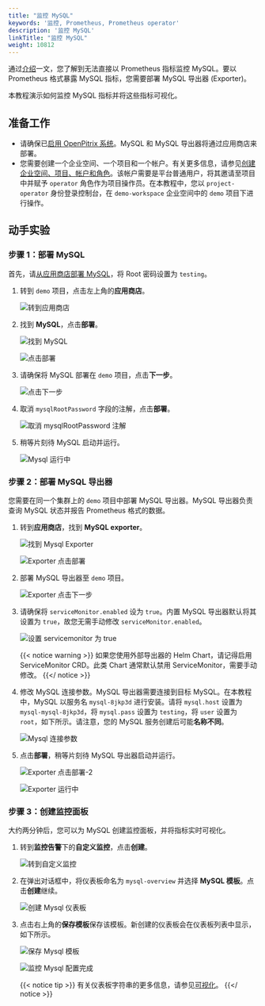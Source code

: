 ```yaml
---
title: "监控 MySQL"
keywords: '监控, Prometheus, Prometheus operator'
description: '监控 MySQL'
linkTitle: "监控 MySQL"
weight: 10812
---
```

通过[介绍](../../../../project-user-guide/custom-application-monitoring/introduction/#间接暴露)一文，您了解到无法直接以 Prometheus 指标监控 MySQL。要以 Prometheus 格式暴露 MySQL 指标，您需要部署 MySQL 导出器 (Exporter)。

本教程演示如何监控 MySQL 指标并将这些指标可视化。

## 准备工作

- 请确保已[启用 OpenPitrix 系统](../../../../pluggable-components/app-store/)。MySQL 和 MySQL 导出器将通过应用商店来部署。
- 您需要创建一个企业空间、一个项目和一个帐户。有关更多信息，请参见[创建企业空间、项目、帐户和角色](../../../../quick-start/create-workspace-and-project/)。该帐户需要是平台普通用户，将其邀请至项目中并赋予 `operator` 角色作为项目操作员。在本教程中，您以 `project-operator` 身份登录控制台，在 `demo-workspace` 企业空间中的 `demo` 项目下进行操作。

## 动手实验

### 步骤 1：部署 MySQL

首先，请[从应用商店部署 MySQL](../../../../application-store/built-in-apps/mysql-app/)，将 Root 密码设置为 `testing`。

1. 转到 `demo` 项目，点击左上角的**应用商店**。

    ![转到应用商店](/images/docs/zh-cn/project-user-guide/custom-application-monitoring/examples/monitor-mysql/go-to-app-store.PNG)

2. 找到 **MySQL**，点击**部署**。

    ![找到 MySQL](/images/docs/zh-cn/project-user-guide/custom-application-monitoring/examples/monitor-mysql/find-mysql.PNG)

    ![点击部署](/images/docs/zh-cn/project-user-guide/custom-application-monitoring/examples/monitor-mysql/click-deploy.PNG)

3. 请确保将 MySQL 部署在 `demo` 项目，点击**下一步**。

    ![点击下一步](/images/docs/zh-cn/project-user-guide/custom-application-monitoring/examples/monitor-mysql/click-next.PNG)

4. 取消 `mysqlRootPassword` 字段的注解，点击**部署**。

    ![取消 mysqlRootPassword 注解](/images/docs/zh-cn/project-user-guide/custom-application-monitoring/examples/monitor-mysql/uncommet-mysqlrootpassword.PNG)

5. 稍等片刻待 MySQL 启动并运行。

    ![Mysql 运行中](/images/docs/zh-cn/project-user-guide/custom-application-monitoring/examples/monitor-mysql/check-if-mysql-running.PNG)

### 步骤 2：部署 MySQL 导出器

您需要在同一个集群上的 `demo` 项目中部署 MySQL 导出器。MySQL 导出器负责查询 MySQL 状态并报告 Prometheus 格式的数据。

1. 转到**应用商店**，找到 **MySQL exporter**。

    ![找到 Mysql Exporter](/images/docs/zh-cn/project-user-guide/custom-application-monitoring/examples/monitor-mysql/find-mysql-exporter.PNG) 

    ![Exporter 点击部署](/images/docs/zh-cn/project-user-guide/custom-application-monitoring/examples/monitor-mysql/exporter-click-deploy.PNG)

2. 部署 MySQL 导出器至 `demo` 项目。

    ![Exporter 点击下一步](/images/docs/zh-cn/project-user-guide/custom-application-monitoring/examples/monitor-mysql/exporter-click-next.PNG)

3. 请确保将 `serviceMonitor.enabled` 设为 `true`。内置 MySQL 导出器默认将其设置为 `true`，故您无需手动修改 `serviceMonitor.enabled`。

    ![设置 servicemonitor 为 true](/images/docs/zh-cn/project-user-guide/custom-application-monitoring/examples/monitor-mysql/set-servicemonitor-to-true.PNG)

    {{< notice warning >}}
如果您使用外部导出器的 Helm Chart，请记得启用 ServiceMonitor CRD。此类 Chart 通常默认禁用 ServiceMonitor，需要手动修改。
    {{</ notice >}}

4. 修改 MySQL 连接参数。MySQL 导出器需要连接到目标 MySQL。在本教程中，MySQL 以服务名 `mysql-8jkp3d` 进行安装。请将 `mysql.host` 设置为 `mysql-mysql-8jkp3d`，将 `mysql.pass` 设置为 `testing`，将 `user` 设置为 `root`，如下所示。请注意，您的 MySQL 服务创建后可能**名称不同**。

    ![Mysql 连接参数](/images/docs/zh-cn/project-user-guide/custom-application-monitoring/examples/monitor-mysql/mysql-conn-params.PNG)

5. 点击**部署**，稍等片刻待 MySQL 导出器启动并运行。

    ![Exporter 点击部署-2](/images/docs/zh-cn/project-user-guide/custom-application-monitoring/examples/monitor-mysql/exporter-click-deploy-2.PNG)

    ![Exporter 运行中](/images/docs/zh-cn/project-user-guide/custom-application-monitoring/examples/monitor-mysql/exporter-is-running.PNG)

### 步骤 3：创建监控面板

大约两分钟后，您可以为 MySQL 创建监控面板，并将指标实时可视化。

1. 转到**监控告警**下的**自定义监控**，点击**创建**。

    ![转到自定义监控](/images/docs/zh-cn/project-user-guide/custom-application-monitoring/examples/monitor-mysql/navigate-to-custom-monitoring.PNG)

2. 在弹出对话框中，将仪表板命名为 `mysql-overview` 并选择 **MySQL 模板**。点击**创建**继续。

    ![创建 Mysql 仪表板](/images/docs/zh-cn/project-user-guide/custom-application-monitoring/examples/monitor-mysql/create-mysql-dashboard.PNG)

3. 点击右上角的**保存模板**保存该模板。新创建的仪表板会在仪表板列表中显示，如下所示。

    ![保存 Mysql 模板](/images/docs/zh-cn/project-user-guide/custom-application-monitoring/examples/monitor-mysql/save-mysql-template.PNG)

    ![监控 Mysql 配置完成](/images/docs/zh-cn/project-user-guide/custom-application-monitoring/examples/monitor-mysql/monitor-mysql-done.PNG)

    {{< notice tip >}}
有关仪表板字符串的更多信息，请参见[可视化](../../../../project-user-guide/custom-application-monitoring/visualization/overview/)。
    {{</ notice >}}